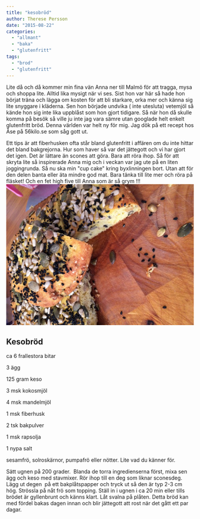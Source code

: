 ```yaml
---
title: "kesobröd"
author: Therese Persson
date: "2015-08-22"
categories: 
  - "allmant"
  - "baka"
  - "glutenfritt"
tags: 
  - "brod"
  - "glutenfritt"
---
```


Lite då och då kommer min fina vän Anna ner till Malmö för att tragga, mysa och shoppa lite. Alltid lika mysigt när vi ses. Sist hon var här så hade hon börjat träna och lägga om kosten för att bli starkare, orka mer och känna sig lite snyggare i kläderna. Sen hon började undvika ( inte utesluta) vetemjöl så kände hon sig inte lika uppblåst som hon gjort tidigare. Så när hon då skulle komma på besök så ville ju inte jag vara sämre utan googlade helt enkelt glutenfritt bröd. Denna världen var helt ny för mig. Jag dök på ett recept hos Åse på 56kilo.se som såg gott ut.

Ett tips är att fiberhusken ofta står bland glutenfritt i affären om du inte hittar det bland bakgrejorna. Hur som haver så var det jättegott och vi har gjort det igen. Det är lättare än scones att göra. Bara att röra ihop. Så för att skryta lite så inspirerade Anna mig och i veckan var jag ute på en liten joggingrunda. Så nu ska min "cup cake" kring byxlinningen bort. Utan att för den delen banta eller äta mindre god mat. Bara tänka till lite mer och röra på fläsket! Och en fet high five till Anna som är så grym !!!
![image](/static/img/image4-632x474.jpg)

## Kesobröd

ca 6 frallestora bitar

3 ägg

125 gram keso

3 msk kokosmjöl

4 msk mandelmjöl

1 msk fiberhusk

2 tsk bakpulver

1 msk rapsolja

1 nypa salt

sesamfrö, solroskärnor, pumpafrö eller nötter. Lite vad du känner för.

Sätt ugnen på 200 grader.  Blanda de torra ingredienserna först, mixa sen ägg och keso med stavmixer. Rör ihop till en deg som liknar sconesdeg. Lägg ut degen  på ett bakplåtspapper och tryck ut så den är typ 2-3 cm hög. Strössla på nåt frö som topping. Ställ in i ugnen i ca 20 min eller tills brödet är gyllenbrunt och känns klart. Låt svalna på plåten. Detta bröd kan med fördel bakas dagen innan och blir jättegott att rost när det gått ett par dagar.
